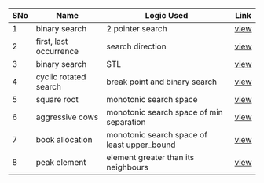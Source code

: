 SNo | Name | Logic Used | Link | 
----|------|------------|------|
1 | binary search | 2 pointer search | [view](binary_search.cpp)
2 | first, last occurrence | search direction | [view](first_last_occurrence.cpp)
3 | binary search | STL | [view](binary_search_STL.cpp)
4 | cyclic rotated search | break point and binary search | [view](cyclic_binary_search.cpp)
5 | square root | monotonic search space | [view](monotonic_search_space.cpp)
6 | aggressive cows | monotonic search space of min separation | [view](aggressive_cows.cpp)
7 | book allocation | monotonic search space of least upper_bound | [view](book_allocation.cpp)
8 | peak element | element greater than its neighbours | [view](peak_element.cpp)